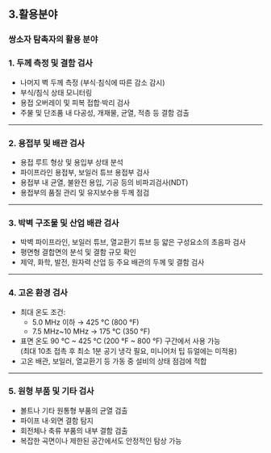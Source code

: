 
























## 3.활용분야

### 쌍소자 탐촉자의 활용 분야

### 1. 두께 측정 및 결함 검사
- 나머지 벽 두께 측정 (부식·침식에 따른 감소 감시)
- 부식/침식 상태 모니터링
- 용접 오버레이 및 피복 접합·박리 검사
- 주물 및 단조품 내 다공성, 개재물, 균열, 적층 등 결함 검출

---

### 2. 용접부 및 배관 검사
- 용접 루트 형상 및 용입부 상태 분석
- 파이프라인 용접부, 보일러 튜브 용접부 검사
- 용접부 내 균열, 불완전 용입, 기공 등의 비파괴검사(NDT)
- 용접부의 품질 관리 및 유지보수용 두께 점검

---

### 3. 박벽 구조물 및 산업 배관 검사
- 박벽 파이프라인, 보일러 튜브, 열교환기 튜브 등 얇은 구성요소의 초음파 검사
- 평면형 결합면의 분석 및 결함 규모 확인
- 제약, 화학, 발전, 원자력 산업 등 주요 배관의 두께 및 결함 검사

---

### 4. 고온 환경 검사
- 최대 온도 조건:
  - 5.0 MHz 이하 → 425 °C (800 °F)
  - 7.5 MHz~10 MHz → 175 °C (350 °F)
- 표면 온도 90 °C ~ 425 °C (200 °F ~ 800 °F) 구간에서 사용 가능  
  (최대 10초 접촉 후 최소 1분 공기 냉각 필요, 미니어처 팁 듀얼에는 미적용)
- 고온 배관, 보일러, 열교환기 등 가동 중 설비의 상태 점검에 적합

---

### 5. 원형 부품 및 기타 검사
- 볼트나 기타 원통형 부품의 균열 검출
- 파이프 내·외면 결함 탐지
- 회전체나 축류 부품의 내부 결함 검출
- 복잡한 곡면이나 제한된 공간에서도 안정적인 탐상 가능

